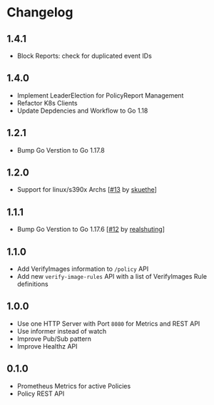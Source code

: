 # Changelog

## 1.4.1

* Block Reports: check for duplicated event IDs

## 1.4.0 

* Implement LeaderElection for PolicyReport Management
* Refactor K8s Clients
* Update Depdencies and Workflow to Go 1.18

## 1.2.1 

* Bump Go Verstion to Go 1.17.8

## 1.2.0

* Support for linux/s390x Archs [[#13](https://github.com/kyverno/policy-reporter-kyverno-plugin/pull/13) by [skuethe](https://github.com/skuethe)]

## 1.1.1

* Bump Go Verstion to Go 1.17.6 [[#12](https://github.com/kyverno/policy-reporter-kyverno-plugin/pull/12) by [realshuting](https://github.com/realshuting)]

## 1.1.0

* Add VerifyImages information to `/policy` API
* Add new `verify-image-rules` API with a list of VerifyImages Rule definitions

## 1.0.0

* Use one HTTP Server with Port `8080` for Metrics and REST API
* Use informer instead of watch
* Improve Pub/Sub pattern
* Improve Healthz API

## 0.1.0

* Prometheus Metrics for active Policies
* Policy REST API